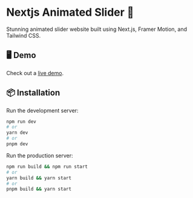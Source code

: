# Nextjs Animated Slider 🚀

Stunning animated slider website built using Next.js, Framer Motion, and Tailwind CSS.

## 🖥 Demo

Check out a [live demo](https://nextjs-animated-slider.vercel.app/).

## 📦 Installation


Run the development server:

```bash
npm run dev
# or
yarn dev
# or
pnpm dev
```
Run the production server:

```bash
npm run build && npm run start
# or
yarn build && yarn start
# or
pnpm build && yarn start
```


